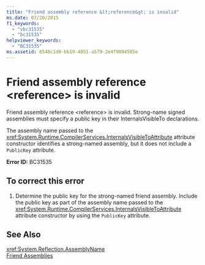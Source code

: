 ```yaml
---
title: "Friend assembly reference &lt;reference&gt; is invalid"
ms.date: 07/20/2015
f1_keywords: 
  - "vbc31535"
  - "bc31535"
helpviewer_keywords: 
  - "BC31535"
ms.assetid: 6540c1d0-bb19-4051-a579-2e4f9094585e
---
```

# Friend assembly reference &lt;reference&gt; is invalid
Friend assembly reference \<reference> is invalid. Strong-name signed assemblies must specify a public key in their InternalsVisibleTo declarations.  
  
 The assembly name passed to the <xref:System.Runtime.CompilerServices.InternalsVisibleToAttribute> attribute constructor identifies a strong-named assembly, but it does not include a `PublicKey` attribute.  
  
 **Error ID:** BC31535  
  
## To correct this error  
  
1.  Determine the public key for the strong-named friend assembly. Include the public key as part of the assembly name passed to the <xref:System.Runtime.CompilerServices.InternalsVisibleToAttribute> attribute constructor by using the `PublicKey` attribute.  
  
## See Also  
 <xref:System.Reflection.AssemblyName>  
 [Friend Assemblies](../../programming-guide/concepts/assemblies-gac/friend-assemblies.md)  
 

